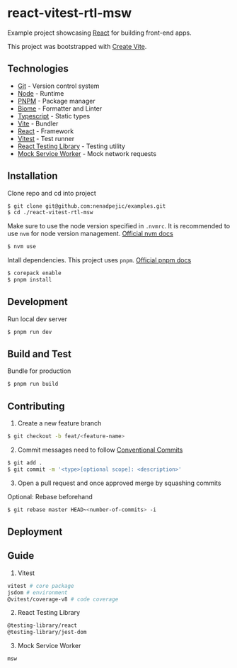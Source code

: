 # react-vitest-rtl-msw

Example project showcasing [React](https://react.dev/) for building front-end apps.

This project was bootstrapped with [Create Vite](https://github.com/vitejs/vite/tree/main/packages/create-vite).

## Technologies

- [Git](https://git-scm.com/) - Version control system
- [Node](https://nodejs.org/en) - Runtime
- [PNPM](https://pnpm.io/) - Package manager
- [Biome](https://biomejs.dev/) - Formatter and Linter
- [Typescript](https://www.typescriptlang.org/) - Static types
- [Vite](https://vitejs.dev/) - Bundler
- [React](https://react.dev/) - Framework
- [Vitest](https://vitest.dev/) - Test runner
- [React Testing Library](https://testing-library.com/docs/react-testing-library/intro) - Testing utility
- [Mock Service Worker](https://mswjs.io/) - Mock network requests

## Installation

Clone repo and cd into project

```sh
$ git clone git@github.com:nenadpejic/examples.git
$ cd ./react-vitest-rtl-msw
```

Make sure to use the node version specified in `.nvmrc`. It is recommended to use `nvm` for node version management. [Official nvm docs](https://github.com/nvm-sh/nvm/blob/master/README.md)

```sh
$ nvm use
```

Intall dependencies. This project uses `pnpm`. [Official pnpm docs](https://pnpm.io/)

```sh
$ corepack enable
$ pnpm install
```

## Development

Run local dev server

```sh
$ pnpm run dev
```

## Build and Test

Bundle for production

```sh
$ pnpm run build
```

## Contributing

1. Create a new feature branch

```sh
$ git checkout -b feat/<feature-name>
```

2. Commit messages need to follow [Conventional Commits](https://www.conventionalcommits.org/en/v1.0.0/)

```sh
$ git add .
$ git commit -m '<type>[optional scope]: <description>'
```

3. Open a pull request and once approved merge by squashing commits

Optional: Rebase beforehand

```sh
$ git rebase master HEAD~<number-of-commits> -i
```

## Deployment

## Guide

1. Vitest

```sh
vitest # core package
jsdom # environment
@vitest/coverage-v8 # code coverage
```

2. React Testing Library

```sh
@testing-library/react
@testing-library/jest-dom
```

3. Mock Service Worker

```sh
msw
```